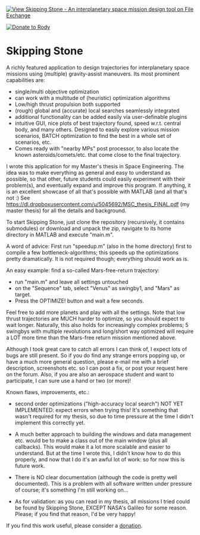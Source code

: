 [![View Skipping Stone - An interplanetary space mission design tool on File Exchange](https://www.mathworks.com/matlabcentral/images/matlab-file-exchange.svg)](https://www.mathworks.com/matlabcentral/fileexchange/29272-skipping-stone-an-interplanetary-space-mission-design-tool)

[![Donate to Rody](https://i.stack.imgur.com/bneea.png)](https://www.paypal.com/cgi-bin/webscr?cmd=_s-xclick&hosted_button_id=4M7RMVNMKAXXQ&source=url)

# Skipping Stone
A richly featured application to design trajectories for interplanetary space missions using (multiple) gravity-assist maneuvers. Its most prominent capabilities are:
- single/multi objective optimization
- can work with a multitude of (heuristic) optimization algorithms
- Low/high thrust propulsion both supported
- (rough) global and (accurate) local searches seamlessly integrated
- additional functionality can be added easily via user-definable plugins
- intuitive GUI, nice plots of best trajectory found, speed w.r.t. central body, and many others. Designed to easily explore various mission scenarios, BATCH optimization to find the best in a whole set of scenarios, etc.
- Comes ready with "nearby MPs" post processor, to also locate the known asteroids/comets/etc. that come close to the final trajectory.

I wrote this application for my Master's thesis in Space Engineering. The idea was to make everything as general and easy to understand as possible, so that other, future students could easily experiment with their problem(s), and eventually expand and improve this program. If anything, it is an excellent showcase of all that's possible with MATLAB (and all that's not :) See https://dl.dropboxusercontent.com/u/5045692/MSC_thesis_FINAL.pdf (my master thesis) for all the details and background.

To start Skipping Stone, just clone the repository (recursively, it contains submodules) or download and unpack the zip, navigate to its home directory in MATLAB and execute "main.m".

A word of advice: First run "speedup.m" (also in the home directory) first to compile a few bottleneck-algorithms; this speeds up the optimizations pretty dramatically. It is not required though; everything should work as is.

An easy example: find a so-called Mars-free-return trajectory:
- run "main.m" and leave all settings untouched
- on the "Sequence" tab, select "Venus" as swingby1, and "Mars" as target.
- Press the OPTIMIZE! button and wait a few seconds.

Feel free to add more planets and play with all the settings. Note that low thrust trajectories are MUCH harder to optimize, so you should expect to wait longer. Naturally, this also holds for increasingly complex problems; 5 swingbys with multiple revolutions and long/short way optimized will require a LOT more time than the Mars-free return mission mentioned above.

Although I took great care to catch all errors I can think of, I expect lots of bugs are still present. So if you do find any strange errors popping up, or have a much more general question, please e-mail me with a brief description, screenshots etc. so I can post a fix, or post your request here on the forum. Also, if you are also an aerospace student and want to participate, I can sure use a hand or two (or more)!

Known flaws, improvements, etc.:

- second order optimizations ("high-accuracy local search") NOT YET IMPLEMENTED: expect errors when trying this! It's something that wasn't required for my thesis, so due to time pressure at the time I didn't implement this correctly yet.

- A much better approach to building the windows and data management etc. would be to make a class out of the main window (plus all callbacks). This would make it a lot more scalable and easier to understand. But at the time I wrote this, I didn't know how to do this properly, and now that I do it's an awful lot of work: so for now this is future work.

- There is NO clear documentation (although the code is pretty well documented). This is a problem with all software written under pressure of course; it's something I'm still working on...

- As for validation: as you can read in my thesis, all missions I tried could be found by Skipping Stone, EXCEPT NASA's Galileo for some reason. Please; if you find that reason, I'd be very happy!

If you find this work useful, please consider a [donation](https://www.paypal.com/cgi-bin/webscr?cmd=_s-xclick&hosted_button_id=4M7RMVNMKAXXQ&source=url).
